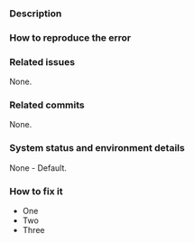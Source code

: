 ### Description

### How to reproduce the error

### Related issues
None.

### Related commits
None.

### System status and environment details
None - Default.

### How to fix it

 - One
 - Two
 - Three
